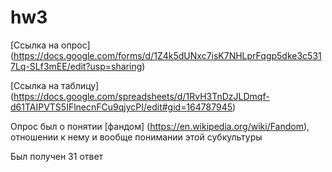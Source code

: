 # hw3
[Ссылка на опрос] (https://docs.google.com/forms/d/1Z4k5dUNxc7isK7NHLprFqgp5dke3c5317Lq-SLf3mEE/edit?usp=sharing)

[Ссылка на таблицу] (https://docs.google.com/spreadsheets/d/1RvH3TnDzJLDmqf-d61TAIPVTS5IFlnecnFCu9qjycPI/edit#gid=164787945)

Опрос был о понятии [фандом] (https://en.wikipedia.org/wiki/Fandom), отношении к нему и вообще понимании этой субкультуры 

Был получен 31 ответ
